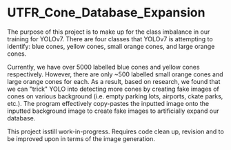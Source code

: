 # UTFR_Cone_Database_Expansion

The purpose of this project is to make up for the class imbalance in our training for YOLOv7. There are four classes that YOLOv7 is attempting to identify: blue cones, yellow cones, small orange cones, and large orange cones.

Currently, we have over 5000 labelled blue cones and yellow cones respectively. However, there are only ~500 labelled small orange cones and large orange cones for each. As a result, based on research, we found that we can "trick" YOLO into detecting more cones by creating fake images of cones on various background (i.e. empty parking lots, airports, ckate parks, etc.). The program effectively copy-pastes the inputted image onto the inputted background image to create fake images to artificially expand our database.

This project isstill work-in-progress. Requires code clean up, revision and to be improved upon in terms of the image generation.
